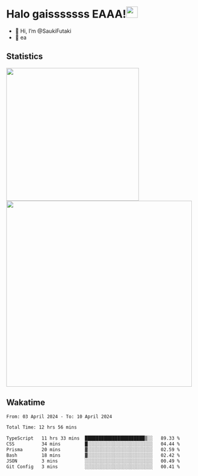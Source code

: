 # Halo  gaisssssss EAAA!<img src="https://media.giphy.com/media/hvRJCLFzcasrR4ia7z/giphy.gif" width="30">

- 👋 Hi, I’m @SaukiFutaki
-  👀 ea 
 
## Statistics

<div>
  
  <img src="https://github-readme-stats.vercel.app/api/top-langs/?username=SaukiFutaki&theme=vue-dark&show_icons=true&hide_border=true&layout=compact" width="350">
  <img src="https://github-readme-streak-stats.herokuapp.com/?user=SaukiFutaki&theme=vue-dark&hide_border=true" width="490">
</div>



## Wakatime

<!--START_SECTION:waka-->

```txt
From: 03 April 2024 - To: 10 April 2024

Total Time: 12 hrs 56 mins

TypeScript   11 hrs 33 mins  ██████████████████████▒░░   89.33 %
CSS          34 mins         █░░░░░░░░░░░░░░░░░░░░░░░░   04.44 %
Prisma       20 mins         ▓░░░░░░░░░░░░░░░░░░░░░░░░   02.59 %
Bash         18 mins         ▓░░░░░░░░░░░░░░░░░░░░░░░░   02.42 %
JSON         3 mins          ░░░░░░░░░░░░░░░░░░░░░░░░░   00.49 %
Git Config   3 mins          ░░░░░░░░░░░░░░░░░░░░░░░░░   00.41 %
```

<!--END_SECTION:waka-->



